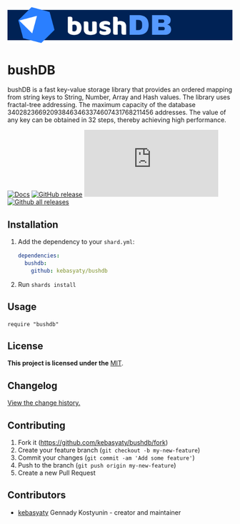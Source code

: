[![Logo](https://github.com/kebasyaty/bushdb/raw/main/images/logo.svg "Logo")](https://github.com/kebasyaty/bushdb "Logo")

# bushDB

bushDB is a fast key-value storage library that provides an ordered mapping from string keys to String, Number, Array and Hash values.
The library uses fractal-tree addressing.
The maximum capacity of the database 340282366920938463463374607431768211456 addresses.
The value of any key can be obtained in 32 steps, thereby achieving high performance.

[![Docs](https://img.shields.io/badge/docs-available-brightgreen.svg)](LINK-TO-YOUR-DOCUMENTATION)
[![GitHub release](https://img.shields.io/github/release/kebasyaty/bushdb.svg)](https://github.com/kebasyaty/bushdb/releases)
[![GitHub license](https://badgen.net/github/license/Naereen/Strapdown.js)](https://github.com/kebasyaty/bushdb/blob/main/LICENSE)
[![Github all releases](https://img.shields.io/github/downloads/Naereen/StrapDown.js/total.svg)](https://github.com/kebasyaty/bushdb/releases/)

## Installation

1. Add the dependency to your `shard.yml`:

   ```yaml
   dependencies:
     bushdb:
       github: kebasyaty/bushdb
   ```

2. Run `shards install`

## Usage

```crystal
require "bushdb"
```

## License

**This project is licensed under the** [MIT](https://github.com/kebasyaty/bushdb/blob/main/LICENSE "MIT").

## Changelog

[View the change history.](https://github.com/kebasyaty/bushdb/blob/master/CHANGELOG.md "View the change history.")

## Contributing

1. Fork it (<https://github.com/kebasyaty/bushdb/fork>)
2. Create your feature branch (`git checkout -b my-new-feature`)
3. Commit your changes (`git commit -am 'Add some feature'`)
4. Push to the branch (`git push origin my-new-feature`)
5. Create a new Pull Request

## Contributors

- [kebasyaty](https://github.com/kebasyaty) Gennady Kostyunin - creator and maintainer
